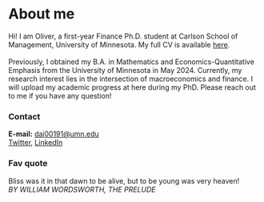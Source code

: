 # About me
Hi! I am Oliver, a first-year Finance Ph.D. student at Carlson School of Management, University of Minnesota. My full CV is available [here](/CV092324.pdf). \
\
Previously, I obtained my B.A. in Mathematics and Economics-Quantitative Emphasis from the University of Minnesota in May 2024. Currently, my research interest lies in the intersection of macroeconomics and finance. I will upload my academic progress at here during my PhD. Please reach out to me if you have any question!

### Contact
**E-mail:** dai00191@umn.edu\
[Twitter](https://x.com/Oliver_Dai_Econ), [LinkedIn](www.linkedin.com/in/oliver-dai-8716bb215)
    

### Fav quote
Bliss was it in that dawn to be alive, but to be young was very heaven!\
_BY WILLIAM WORDSWORTH, THE PRELUDE_


